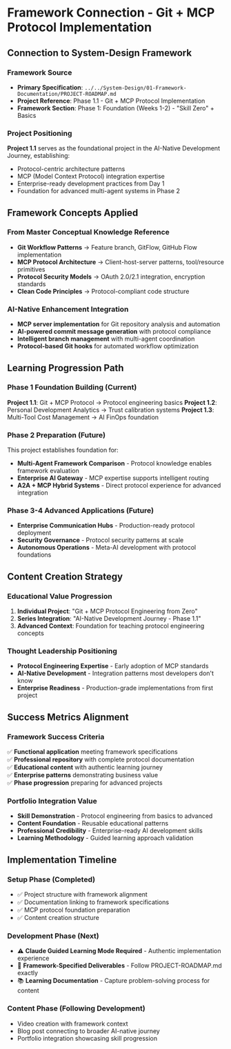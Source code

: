 # Framework Connection - Git + MCP Protocol Implementation

## Connection to System-Design Framework

### Framework Source
- **Primary Specification**: `../../System-Design/01-Framework-Documentation/PROJECT-ROADMAP.md`
- **Project Reference**: Phase 1.1 - Git + MCP Protocol Implementation  
- **Framework Section**: Phase 1: Foundation (Weeks 1-2) - "Skill Zero" + Basics

### Project Positioning
**Project 1.1** serves as the foundational project in the AI-Native Development Journey, establishing:
- Protocol-centric architecture patterns
- MCP (Model Context Protocol) integration expertise
- Enterprise-ready development practices from Day 1
- Foundation for advanced multi-agent systems in Phase 2

## Framework Concepts Applied

### From Master Conceptual Knowledge Reference
- **Git Workflow Patterns** → Feature branch, GitFlow, GitHub Flow implementation
- **MCP Protocol Architecture** → Client-host-server patterns, tool/resource primitives
- **Protocol Security Models** → OAuth 2.0/2.1 integration, encryption standards
- **Clean Code Principles** → Protocol-compliant code structure

### AI-Native Enhancement Integration
- **MCP server implementation** for Git repository analysis and automation
- **AI-powered commit message generation** with protocol compliance
- **Intelligent branch management** with multi-agent coordination  
- **Protocol-based Git hooks** for automated workflow optimization

## Learning Progression Path

### Phase 1 Foundation Building (Current)
**Project 1.1**: Git + MCP Protocol → Protocol engineering basics
**Project 1.2**: Personal Development Analytics → Trust calibration systems
**Project 1.3**: Multi-Tool Cost Management → AI FinOps foundation

### Phase 2 Preparation (Future)
This project establishes foundation for:
- **Multi-Agent Framework Comparison** - Protocol knowledge enables framework evaluation
- **Enterprise AI Gateway** - MCP expertise supports intelligent routing
- **A2A + MCP Hybrid Systems** - Direct protocol experience for advanced integration

### Phase 3-4 Advanced Applications (Future)
- **Enterprise Communication Hubs** - Production-ready protocol deployment
- **Security Governance** - Protocol security patterns at scale
- **Autonomous Operations** - Meta-AI development with protocol foundations

## Content Creation Strategy

### Educational Value Progression
1. **Individual Project**: "Git + MCP Protocol Engineering from Zero"
2. **Series Integration**: "AI-Native Development Journey - Phase 1.1"
3. **Advanced Context**: Foundation for teaching protocol engineering concepts

### Thought Leadership Positioning
- **Protocol Engineering Expertise** - Early adoption of MCP standards
- **AI-Native Development** - Integration patterns most developers don't know
- **Enterprise Readiness** - Production-grade implementations from first project

## Success Metrics Alignment

### Framework Success Criteria
✅ **Functional application** meeting framework specifications  
✅ **Professional repository** with complete protocol documentation  
✅ **Educational content** with authentic learning journey  
✅ **Enterprise patterns** demonstrating business value  
✅ **Phase progression** preparing for advanced projects  

### Portfolio Integration Value
- **Skill Demonstration** - Protocol engineering from basics to advanced
- **Content Foundation** - Reusable educational patterns  
- **Professional Credibility** - Enterprise-ready AI development skills
- **Learning Methodology** - Guided learning approach validation

## Implementation Timeline

### Setup Phase (Completed)
- ✅ Project structure with framework alignment
- ✅ Documentation linking to framework specifications  
- ✅ MCP protocol foundation preparation
- ✅ Content creation structure

### Development Phase (Next)
- ⚠️ **Claude Guided Learning Mode Required** - Authentic implementation experience
- 🎯 **Framework-Specified Deliverables** - Follow PROJECT-ROADMAP.md exactly
- 📚 **Learning Documentation** - Capture problem-solving process for content

### Content Phase (Following Development)
- Video creation with framework context
- Blog post connecting to broader AI-native journey  
- Portfolio integration showcasing skill progression